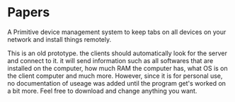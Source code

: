 # Papers
A Primitive device management system to keep tabs on all devices on your network and install things remotely.

This is an old prototype. the clients should automatically look for the server and connect to it. it will send information such as all softwares that are installed on the computer, how much RAM the computer has, what OS is on the client computer and much more. However, since it is for personal use, no documentation of useage was added until the program get's worked on a bit more.
Feel free to download and change anything you want.
